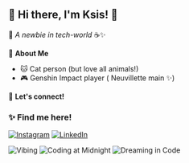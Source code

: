 ## 🌸 Hi there, I'm Ksis! 🌸  

🌿 *A newbie in tech-world* ☕✨  

🌟 **About Me**  
- 🐱 Cat person (but love all animals!)  
- 🎮 Genshin Impact player ( Neuvillette main ✨)    

💌 **Let's connect!**  
### ✨ Find me here!  
[![Instagram](https://img.shields.io/badge/-Instagram-E4405F?logo=instagram&logoColor=white&style=flat-square)](https://instagram.com/siskanns)
[![LinkedIn](https://img.shields.io/badge/-LinkedIn-0077B5?logo=linkedin&logoColor=white&style=flat-square)](https://linkedin.com/in/siskanabilaismah)

![Vibing](https://img.shields.io/badge/Vibing-%F0%9F%8C%99-pink?style=flat-square)
![Coding at Midnight](https://img.shields.io/badge/Coding%20at%20Midnight-%F0%9F%8C%9F-blue?style=flat-square)
![Dreaming in Code](https://img.shields.io/badge/Dreaming%20in%20Code-%E2%9C%A8-yellow?style=flat-square)


